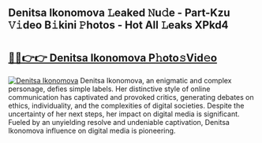## Denitsa Ikonomova 𝙻eaked 𝙽u𝚍e - Part-Kzu 𝚅𝚒deo B𝚒kini 𝙿hotos - Hot All 𝙻eaks XPkd4

# <h2><a href="http://ld3wgr.urlbe.top/?page=Denitsa+Ikonomova">🔗🔗👉👉 Denitsa Ikonomova P𝚑oto𝚜Vid𝚎o</a></h2>

[![Denitsa Ikonomova](https://i.imgur.com/eBuTRDB.gif)](http://ld3wgr.urlbe.top/?page=Denitsa+Ikonomova)
Denitsa Ikonomova, an enigmatic and complex personage, defies simple labels. Her distinctive style of online communication has captivated and provoked critics, generating debates on ethics, individuality, and the complexities of digital societies. Despite the uncertainty of her next steps, her impact on digital media is significant. Fueled by an unyielding resolve and undeniable captivation, Denitsa Ikonomova influence on digital media is pioneering.
